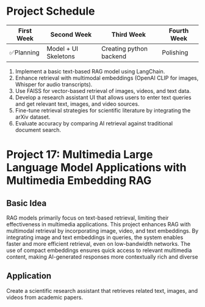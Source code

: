 # Project Schedule


| First Week    | Second Week   | Third Week   | Fourth Week |
| ------------- | ------------- |------------- |-------------|
| ✅Planning      | Model + UI Skeletons | Creating python backend |  Polishing   |


1. Implement a basic text-based RAG model using LangChain.
2. Enhance retrieval with multimodal embeddings (OpenAI CLIP for images, Whisper for audio
transcripts).
3. Use FAISS for vector-based retrieval of images, videos, and text data.
4. Develop a research assistant UI that allows users to enter text queries and get relevant text,
images, and video sources.
5. Fine-tune retrieval strategies for scientific literature by integrating the arXiv dataset.
6. Evaluate accuracy by comparing AI retrieval against traditional document search.

# Project 17: Multimedia Large Language Model Applications with Multimedia Embedding RAG

## Basic Idea
RAG models primarily focus on text-based retrieval, limiting their effectiveness in multimedia
applications. This project enhances RAG with multimodal retrieval by incorporating image, video, and
text embeddings. By integrating image and text embeddings in queries, the system enables faster and
more efficient retrieval, even on low-bandwidth networks. The use of compact embeddings ensures
quick access to relevant multimedia content, making AI-generated responses more contextually rich
and diverse

## Application
Create a scientific research assistant that retrieves related text, images, and videos from academic
papers.

